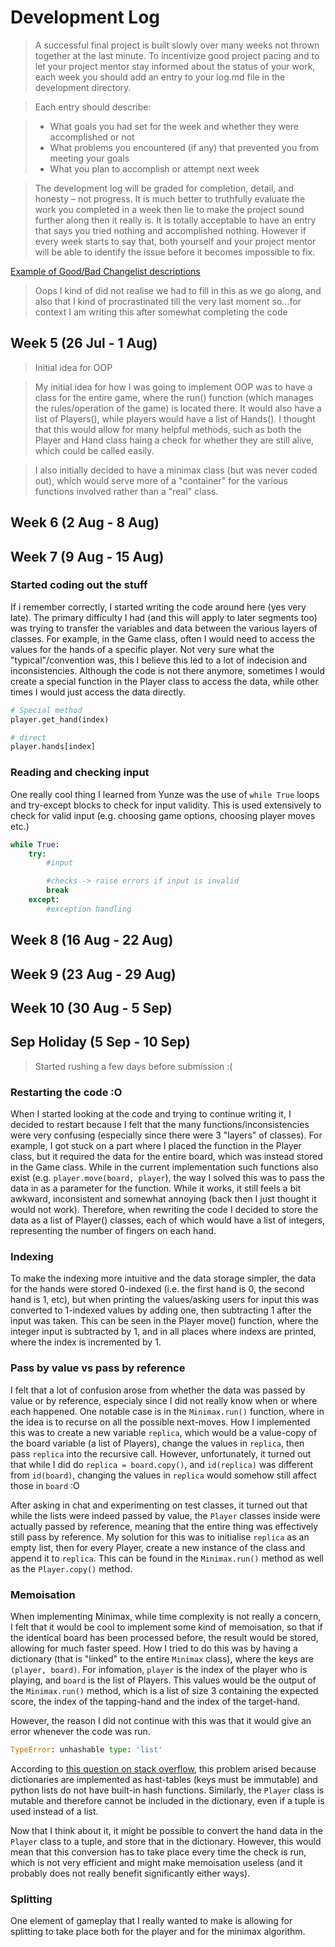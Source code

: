 # Development Log
> A successful final project is built slowly over many weeks not thrown together at the last minute. To incentivize good project pacing and to let your project mentor stay informed about the status of your work, each week you should add an entry to your log.md file in the development directory.

> Each entry should describe:

> - What goals you had set for the week and whether they were accomplished or not
> - What problems you encountered (if any) that prevented you from meeting your goals
> - What you plan to accomplish or attempt next week

> The development log will be graded for completion, detail, and honesty – not progress. It is much better to truthfully evaluate the work you completed in a week then lie to make the project sound further along then it really is. It is totally acceptable to have an entry that says you tried nothing and accomplished nothing. However if every week starts to say that, both yourself and your project mentor will be able to identify the issue before it becomes impossible to fix.

[Example of Good/Bad Changelist descriptions](https://google.github.io/eng-practices/review/developer/cl-descriptions.html)

> Oops I kind of did not realise we had to fill in this as we go along, and also that I kind of procrastinated till the very last moment so...for context I am writing this after somewhat completing the code

## Week 5 (26 Jul - 1 Aug)
> Initial idea for OOP

> My initial idea for how I was going to implement OOP was to have a class for the entire game, where the run() function (which manages the rules/operation of the game) is located there. It would also have a list of Players(), while players would have a list of Hands(). I thought that this would allow for many helpful methods, such as both the Player and Hand class haing a check for whether they are still alive, which could be called easily.

> I also initially decided to have a minimax class (but was never coded out), which would serve more of a "container" for the various functions involved rather than a "real" class.

## Week 6 (2 Aug - 8 Aug)

## Week 7 (9 Aug - 15 Aug)
### Started coding out the stuff
If i remember correctly, I started writing the code around here (yes very late). The primary difficulty I had (and this will apply to later segments too) was trying to transfer the variables and data between the various layers of classes. For example, in the Game class, often I would need to access the values for the hands of a specific player. Not very sure what the "typical"/convention was, this I believe this led to a lot of indecision and inconsistencies. Although the code is not there anymore, sometimes I would create a special function in the Player class to access the data, while other times I would just access the data directly.

```python
# Special method
player.get_hand(index)

# direct
player.hands[index]
```
### Reading and checking input
One really cool thing I learned from Yunze was the use of `while True` loops and try-except blocks to check for input validity. This is used extensively to check for valid input (e.g. choosing game options, choosing player moves etc.)

```python
while True:
    try:
        #input

        #checks -> raise errors if input is invalid
        break
    except:
        #exception handling
```

## Week 8 (16 Aug - 22 Aug)

## Week 9 (23 Aug - 29 Aug)

## Week 10 (30 Aug - 5 Sep)

## Sep Holiday (5 Sep - 10 Sep)
> Started rushing a few days before submission :(

### Restarting the code :O 
When I started looking at the code and trying to continue writing it, I decided to restart because I felt that the many functions/inconsistencies were very confusing (especially since there were 3 "layers" of classes). For example, I got stuck on a part where I placed the function in the Player class, but it required the data for the entire board, which was instead stored in the Game class. While in the current implementation such functions also exist (e.g. `player.move(board, player`), the way I solved this was to pass the data in as a parameter for the function. While it works, it still feels a bit awkward, inconsistent and somewhat annoying (back then I just thought it would not work). Therefore, when rewriting the code I decided to store the data as a list of Player() classes, each of which would have a list of integers, representing the number of fingers on each hand. 

### Indexing
To make the indexing more intuitive and the data storage simpler, the data for the hands were stored 0-indexed (i.e. the first hand is 0, the second hand is 1, etc), but when printing the values/asking users for input this was converted to 1-indexed values by adding one, then subtracting 1 after the input was taken. This can be seen in the Player move() function, where the integer input is subtracted by 1, and in all places where indexs are printed, where the index is incremented by 1.

### Pass by value vs pass by reference
I felt that a lot of confusion arose from whether the data was passed by value or by reference, especialy since I did not really know when or where each happened. One notable case is in the `Minimax.run()` function, where in the idea is to recurse on all the possible next-moves. How I implemented this was to create a new variable `replica`, which would be a value-copy of the board variable (a list of Players), change the values in `replica`, then pass `replica` into the recursive call. However, unfortunately, it turned out that while I did do `replica = board.copy()`, and `id(replica)` was different from `id(board)`, changing the values in `replica` would somehow still affect those in `board` :O 

After asking in chat and experimenting on test classes, it turned out that while the lists were indeed passed by value, the `Player` classes inside were actually passed by reference, meaning that the entire thing was effectively still pass by reference. My solution for this was to initialise `replica` as an empty list, then for every Player, create a new instance of the class and append it to `replica`. This can be found in the `Minimax.run()` method as well as the `Player.copy()` method. 

### Memoisation
When implementing Minimax, while time complexity is not really a concern, I felt that it would be cool to implement some kind of memoisation, so that if the identical board has been processed before, the result would be stored, allowing for much faster speed. How I tried to do this was by having a dictionary (that is "linked" to the entire `Minimax` class), where the keys are `(player, board)`. For infomation, `player` is the index of the player who is playing, and `board` is the list of Players. This values would be the output of the `Minimax.run()` method, which is a list of size 3 containing the expected score, the index of the tapping-hand and the index of the target-hand.

However, the reason I did not continue with this was that it would give an error whenever the code was run.

```python
TypeError: unhashable type: 'list'
```

According to [this question on stack overflow](https://stackoverflow.com/questions/19371358/python-typeerror-unhashable-type-list), this problem arised because dictionaries are implemented as hast-tables (keys must be immutable) and python lists do not have built-in hash functions. Similarly, the `Player` class is mutable and therefore cannot be included in the dictionary, even if a tuple is used instead of a list.

Now that I think about it, it might be possible to convert the hand data in the `Player` class to a tuple, and store that in the dictionary. However, this would mean that this conversion has to take place every time the check is run, which is not very efficient and might make memoisation useless (and it probably does not really benefit significantly either ways).

### Splitting
One element of gameplay that I really wanted to make is allowing for splitting to take place both for the player and for the minimax algorithm.